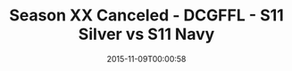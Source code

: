 ---
title: Season XX Canceled - DCGFFL - S11 Silver vs S11 Navy
teams-score:
- team: _teams/s11-silver.md
  score:
- team: _teams/s11-navy.md
  score:
mvp: ''
game-ball: ''
sportsperson: ''
season: 11
week: 8
date: '2015-11-09T00:00:58'
pageid: season-11-playoffs-november-8-2015-943-vs-933
---